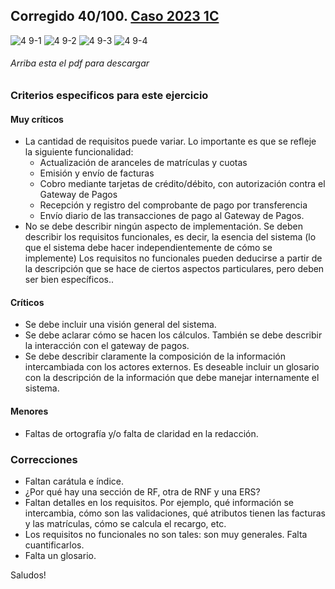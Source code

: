 ## Corregido 40/100. [Caso 2023 1C](https://drive.google.com/drive/folders/1To4dA803tHCp7fj0YCcW1U6ZBlQxGY7A?usp=drive_link)

![4 9-1](https://github.com/jporro/AnalisisDeLaInformacion/assets/103942784/315aaa63-14fc-44b8-bb63-3f44fbb78809)
![4 9-2](https://github.com/jporro/AnalisisDeLaInformacion/assets/103942784/f9c8e772-fef7-4a3b-bc2e-a9e49e13bbb2)
![4 9-3](https://github.com/jporro/AnalisisDeLaInformacion/assets/103942784/aebb207e-6004-4b5e-82b2-6921074721bc)
![4 9-4](https://github.com/jporro/AnalisisDeLaInformacion/assets/103942784/9dc20440-6bcc-4378-a375-063095e388b1)
###### Arriba esta el pdf para descargar


### Criterios especificos para este ejercicio
#### Muy críticos
* La cantidad de requisitos puede variar. Lo importante es que se refleje la siguiente funcionalidad:
  - Actualización de aranceles de matrículas y cuotas
  -  Emisión y envío de facturas
  - Cobro mediante tarjetas de crédito/débito, con autorización contra el Gateway de Pagos
  - Recepción y registro del comprobante de pago por transferencia
  - Envío diario de las transacciones de pago al Gateway de Pagos.
* No se debe describir ningún aspecto de implementación. Se deben describir los requisitos funcionales, es decir, la esencia del sistema (lo que el sistema debe hacer independientemente de cómo se implemente) Los requisitos no funcionales pueden deducirse a partir de la descripción que se hace de ciertos aspectos particulares, pero deben ser bien específicos..

#### Críticos
- Se debe incluir una visión general del sistema.
- Se debe aclarar cómo se hacen los cálculos. También se debe describir la interacción con el gateway de pagos.
- Se debe describir claramente la composición de la información intercambiada con los actores externos. Es deseable incluir un glosario con la descripción de la información que debe manejar internamente el sistema.

#### Menores
- Faltas de ortografía y/o falta de claridad en la redacción.

### Correcciones
- Faltan carátula e índice.
- ¿Por qué hay una sección de RF, otra de RNF y una ERS?
- Faltan detalles en los requisitos. Por ejemplo, qué información se intercambia, cómo son las validaciones, qué atributos tienen las facturas y las matrículas, cómo se calcula el recargo, etc.
- Los requisitos no funcionales no son tales: son muy generales. Falta cuantificarlos.
- Falta un glosario.

Saludos!
